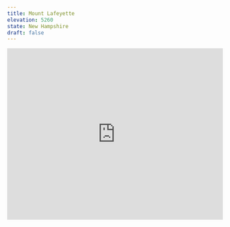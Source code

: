 ```yaml
---
title: Mount Lafeyette 
elevation: 5260
state: New Hampshire
draft: false
---
```

<iframe class="alltrails" src="https://www.alltrails.com/widget/trail/us/new-hampshire/mount-lafayette-and-franconia-ridge-trail-loop?u=i&sh=q5vqbr" width="100%" height="400" frameBorder="0" scrolling="no" marginHeight="0" marginWidth="0" title="AllTrails: Trail Guides and Maps for Hiking, Camping, and Running"></iframe>
